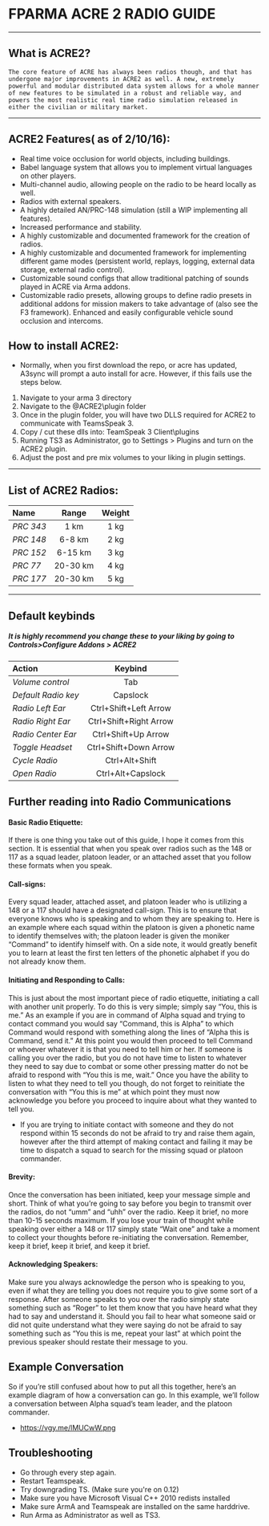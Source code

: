 # FPARMA ACRE 2 RADIO GUIDE
***
## What is ACRE2?

	The core feature of ACRE has always been radios though, and that has undergone major improvements in ACRE2 as well. A new, extremely powerful and modular distributed data system allows for a whole manner of new features to be simulated in a robust and reliable way, and powers the most realistic real time radio simulation released in either the civilian or military market.
***
## ACRE2 Features( as of 2/10/16):

* Real time voice occlusion for world objects, including buildings.
* Babel language system that allows you to implement virtual languages on other players.
* Multi-channel audio, allowing people on the radio to be heard locally as well.
* Radios with external speakers.
* A highly detailed AN/PRC-148 simulation (still a WIP implementing all features).
* Increased performance and stability.
* A highly customizable and documented framework for the creation of radios.
* A highly customizable and documented framework for implementing different game modes (persistent world, replays, logging, external data storage, external radio control).
* Customizable sound configs that allow traditional patching of sounds played in ACRE via Arma addons.
* Customizable radio presets, allowing groups to define radio presets in additional addons for mission makers to take advantage of (also see the F3 framework).
Enhanced and easily configurable vehicle sound occlusion and intercoms.
## How to install ACRE2:
* Normally, when you first download the repo, or acre has updated, A3sync will prompt a auto install for acre. However, if this fails use the steps below.

1. Navigate to your arma 3 directory
2. Navigate to  the @ACRE2\plugin folder
3. Once in the plugin folder, you will have two DLLS required for ACRE2 to communicate with TeamsSpeak 3.
4. Copy / cut these dlls into: TeamSpeak 3 Client\plugins
5. Running TS3 as Administrator, go to Settings > Plugins and turn on the ACRE2 plugin.
6. Adjust the post and pre mix volumes to your liking in plugin settings.
***
## List of ACRE2 Radios:
| Name | Range | Weight |
| :-----|:-----:| :------:|
|*PRC 343*|1 km|1 kg|
|*PRC 148*|6-8 km|2 kg|
|*PRC 152*|6-15 km|3 kg|
|*PRC 77*|20-30 km|4 kg|
|*PRC 177*|20-30 km|5 kg|
***
## Default keybinds
##### It is highly recommend you change these to your liking by going to Controls>Configure Addons > ACRE2

| Action | Keybind |
| :-----|:-----:|
|*Volume control*| Tab|
|*Default Radio key*| Capslock|
|*Radio Left Ear*| Ctrl+Shift+Left Arrow|
|*Radio Right Ear*| Ctrl+Shift+Right Arrow|
|*Radio Center Ear*| Ctrl+Shift+Up Arrow|
|*Toggle Headset*| Ctrl+Shift+Down Arrow|
|*Cycle Radio*| Ctrl+Alt+Shift|
|*Open Radio*|Ctrl+Alt+Capslock|

## Further reading into Radio Communications

#### Basic Radio Etiquette:
If there is one thing you take out of this guide, I hope it comes from this section. It is essential that when you speak over radios such as the 148 or 117 as a squad leader, platoon leader, or an attached asset that you follow these formats when you speak.

#### Call-signs:
Every squad leader, attached asset, and platoon leader who is utilizing a 148 or a 117 should have a designated call-sign. This is to ensure that everyone knows who is speaking and to whom they are speaking to. Here is an example where each squad within the platoon is given a phonetic name to identify themselves with; the platoon leader is given the moniker “Command” to identify himself with. On a side note, it would greatly benefit you to learn at least the first ten letters of the phonetic alphabet if you do not already know them.

#### Initiating and Responding to Calls:
This is just about the most important piece of radio etiquette, initiating a call with another unit properly. To do this is very simple; simply say “You, this is me.” As an example if you are in command of Alpha squad and trying to contact command you would say “Command, this is Alpha” to which Command would respond with something along the lines of “Alpha this is Command, send it.” At this point you would then proceed to tell Command or whoever whatever it is that you need to tell him or her. If someone is calling you over the radio, but you do not have time to listen to whatever they need to say due to combat or some other pressing matter do not be afraid to respond with “You this is me, wait.” Once you have the ability to listen to what they need to tell you though, do not forget to reinitiate the conversation with “You this is me” at which point they must now acknowledge you before you proceed to inquire about what they wanted to tell you.

* If you are trying to initiate contact with someone and they do not respond within 15 seconds do not be afraid to try and raise them again, however after the third attempt of making contact and failing it may be time to dispatch a squad to search for the missing squad or platoon commander.

#### Brevity:
Once the conversation has been initiated, keep your message simple and short. Think of what you’re going to say before you begin to transmit over the radios, do not “umm” and “uhh” over the radio. Keep it brief, no more than 10-15 seconds maximum. If you lose your train of thought while speaking over either a 148 or 117 simply state “Wait one” and take a moment to collect your thoughts before re-initiating the conversation. Remember, keep it brief, keep it brief, and keep it brief.

#### Acknowledging Speakers:
Make sure you always acknowledge the person who is speaking to you, even if what they are telling you does not require you to give some sort of a response. After someone speaks to you over the radio simply state something such as “Roger” to let them know that you have heard what they had to say and understand it. Should you fail to hear what someone said or did not quite understand what they were saying do not be afraid to say something such as “You this is me, repeat your last” at which point the previous speaker should restate their message to you.

## Example Conversation
So if you’re still confused about how to put all this together, here’s an example diagram of how a conversation can go. In this example, we’ll follow a conversation between Alpha squad’s team leader, and the platoon commander.
* https://vgy.me/lMUCwW.png


## Troubleshooting
* Go through every step again.
* Restart Teamspeak.
* Try downgrading TS. (Make sure you're on 0.12)
* Make sure you have Microsoft Visual C++ 2010 redists installed
* Make sure ArmA and Teamspeak are installed on the same harddrive.
* Run Arma as Administrator as well as TS3.
